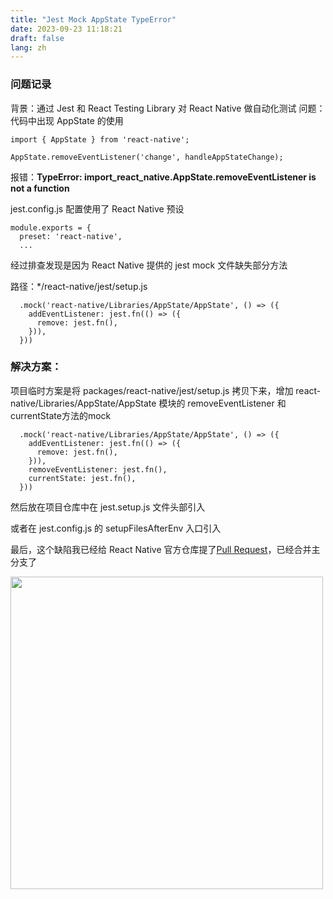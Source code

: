 ```yaml
---
title: "Jest Mock AppState TypeError"
date: 2023-09-23 11:18:21
draft: false
lang: zh
---
```



### 问题记录

背景：通过 Jest 和 React Testing Library 对 React Native 做自动化测试
问题： 代码中出现 AppState 的使用

```
import { AppState } from 'react-native';

AppState.removeEventListener('change', handleAppStateChange);

```

报错：**TypeError: import_react_native.AppState.removeEventListener is not a function**

jest.config.js 配置使用了 React Native 预设

```
module.exports = {
  preset: 'react-native',
  ...

```

经过排查发现是因为 React Native 提供的 jest mock 文件缺失部分方法

路径：*/react-native/jest/setup.js

```
  .mock('react-native/Libraries/AppState/AppState', () => ({
    addEventListener: jest.fn(() => ({
      remove: jest.fn(),
    })),
  }))
```

### 解决方案：

项目临时方案是将 packages/react-native/jest/setup.js 拷贝下来，增加 react-native/Libraries/AppState/AppState 模块的 removeEventListener 和 currentState方法的mock

```
  .mock('react-native/Libraries/AppState/AppState', () => ({
    addEventListener: jest.fn(() => ({
      remove: jest.fn(),
    })),
    removeEventListener: jest.fn(),
    currentState: jest.fn(),
  }))
```

然后放在项目仓库中在 jest.setup.js 文件头部引入

或者在 jest.config.js 的 setupFilesAfterEnv 入口引入

最后，这个缺陷我已经给 React Native 官方仓库提了[Pull Request](https://github.com/facebook/react-native/pull/39578)，已经合并主分支了

<img src="../images/react-native-setup-change.png" width="500" />